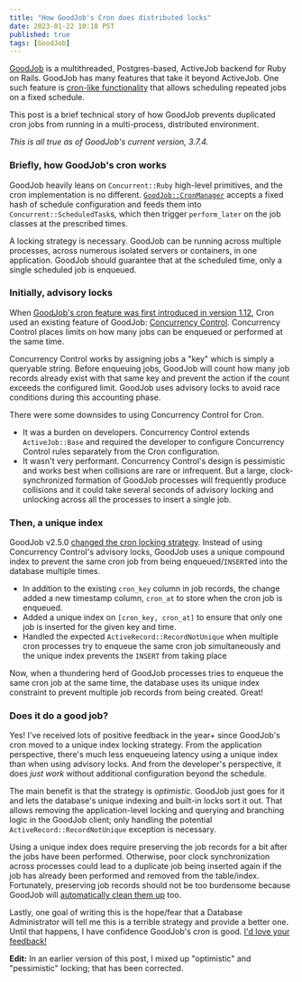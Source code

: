 ```yaml
---
title: "How GoodJob's Cron does distributed locks"
date: 2023-01-22 10:18 PST
published: true
tags: [GoodJob]
---
```


[GoodJob](https://github.com/bensheldon/good_job) is a multithreaded, Postgres-based, ActiveJob backend for Ruby on Rails. GoodJob has many features that take it beyond ActiveJob. One such feature is [cron-like functionality](https://github.com/bensheldon/good_job/blob/994ecff5323bf0337e10464841128fda100750e6/README.md#cron-style-repeatingrecurring-jobs) that allows scheduling repeated jobs on a fixed schedule. 

This post is a brief technical story of how GoodJob prevents duplicated cron jobs from running in a multi-process, distributed environment.

_This is all true as of GoodJob's current version, 3.7.4._

### Briefly, how GoodJob's cron works

GoodJob heavily leans on `Concurrent::Ruby` high-level primitives, and the cron implementation is no different. [`GoodJob::CronManager`](https://github.com/bensheldon/good_job/blob/994ecff5323bf0337e10464841128fda100750e6/lib/good_job/cron_manager.rb) accepts a fixed hash of schedule configuration and feeds them into `Concurrent::ScheduledTask`s, which then trigger `perform_later` on the job classes at the prescribed times. 

A locking strategy is necessary. GoodJob can be running across multiple processes, across numerous isolated servers or containers, in one application. GoodJob should guarantee that at the scheduled time, only a single scheduled job is enqueued. 

### Initially, advisory locks

When [GoodJob's cron feature was first introduced in version 1.12](https://github.com/bensheldon/good_job/pull/297), Cron used an existing feature of GoodJob: [Concurrency Control](https://github.com/bensheldon/good_job/blob/994ecff5323bf0337e10464841128fda100750e6/README.md#activejob-concurrency). Concurrency Control places limits on how many jobs can be enqueued or performed at the same time.

Concurrency Control works by assigning jobs a "key" which is simply a queryable string. Before enqueuing jobs, GoodJob will count how many job records already exist with that same key and prevent the action if the count exceeds the configured limit. GoodJob uses advisory locks to avoid race conditions during this accounting phase.

There were some downsides to using Concurrency Control for Cron. 

- It was a burden on developers. Concurrency Control extends `ActiveJob::Base` and required the developer to configure Concurrency Control rules separately from the Cron configuration.
- It wasn't very performant. Concurrency Control's design is pessimistic and works best when collisions are rare or infrequent. But a large, clock-synchronized formation of GoodJob processes will frequently produce collisions and it could take several seconds of advisory locking and unlocking across all the processes to insert a single job.
 
### Then, a unique index

GoodJob v2.5.0 [changed the cron locking strategy](https://github.com/bensheldon/good_job/pull/423). Instead of using Concurrency Control's advisory locks, GoodJob uses a unique compound index to prevent the same cron job from being enqueued/`INSERT`ed into the database multiple times.

- In addition to the existing `cron_key` column in job records, the change added a new timestamp column, `cron_at` to  store when the cron job is enqueued.
- Added a unique index on `[cron_key, cron_at]` to ensure that only one job is inserted for the given key and time.
- Handled the expected `ActiveRecord::RecordNotUnique` when multiple cron processes try to enqueue the same cron job simultaneously and the unique index prevents the `INSERT` from taking place

Now, when a thundering herd of GoodJob processes tries to enqueue the same cron job at the same time, the database uses its unique index constraint to prevent multiple job records from being created. Great!

### Does it do a good job?

Yes! I've received lots of positive feedback in the year+ since GoodJob's cron moved to a unique index locking strategy. From the application perspective, there's much less enqueueing latency using a unique index than when using advisory locks. And from the developer's perspective, it does _just work_ without additional configuration beyond the schedule.

The main benefit is that the strategy is _optimistic_. GoodJob just goes for it and lets the database's unique indexing and built-in locks sort it out. That allows removing the application-level locking and querying and branching logic in the GoodJob client; only handling the potential `ActiveRecord::RecordNotUnique` exception is necessary.

Using a unique index does require preserving the job records for a bit after the jobs have been performed. Otherwise, poor clock synchronization across processes could lead to a duplicate job being inserted again if the job has already been performed and removed from the table/index. Fortunately, preserving job records should not be too burdensome because GoodJob will [automatically clean them up](https://github.com/bensheldon/good_job/blob/994ecff5323bf0337e10464841128fda100750e6/README.md#monitor-and-preserve-worked-jobs) too.

Lastly, one goal of writing this is the hope/fear that a Database Administrator will tell me this is a terrible strategy and provide a better one. Until that happens, I have confidence GoodJob's cron is good. [I'd love your feedback!](https://github.com/bensheldon/good_job/discussions/806)

**Edit:** In an earlier version of this post, I mixed up "optimistic" and "pessimistic" locking; that has been corrected. 
